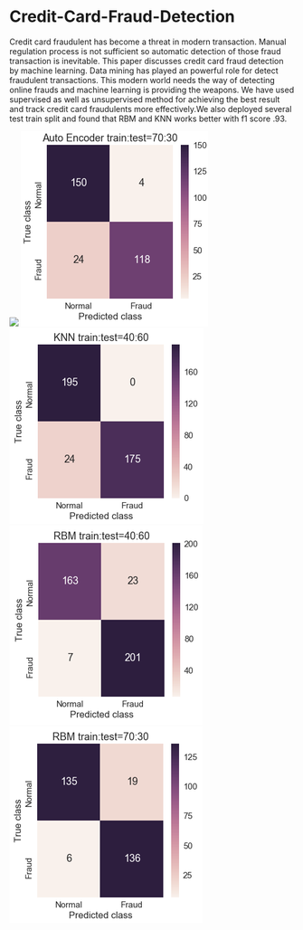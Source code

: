 # Credit-Card-Fraud-Detection
Credit card fraudulent has become a threat in modern transaction. Manual regulation process is not sufficient so automatic detection of those fraud transaction is inevitable. This paper discusses credit card fraud detection by machine learning. Data mining has played an powerful role for detect  fraudulent transactions. This modern  world needs the way of detecting online frauds and machine learning is providing the  weapons. We have used supervised as well as unsupervised method for achieving the best result and track credit card fraudulents more effectively.We also deployed several test train split and found that RBM and KNN works better with f1 score .93.


![](AE46.PNG) 
![](AE73.PNG)
![](KNN.PNG)
![](RBM46.PNG)
![](RBM73.PNG)
